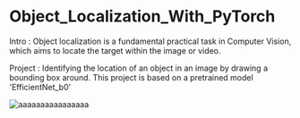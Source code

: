 # Object_Localization_With_PyTorch

Intro : 
Object localization is a fundamental practical task in Computer Vision, which aims to locate the target within the image or video.


Project :
Identifying the location of an object in an image by drawing a bounding box around.
This project is based on a pretrained model 'EfficientNet_b0'

![aaaaaaaaaaaaaaaa](https://user-images.githubusercontent.com/96490190/182035837-0b2de4a4-b734-494b-affb-cdfe9ac3d767.png)

